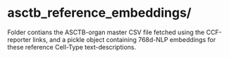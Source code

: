 # asctb_reference_embeddings/

Folder contians the ASCTB-organ master CSV file fetched using the CCF-reporter links, and a pickle object containing 768d-NLP embeddings for these reference Cell-Type text-descriptions.